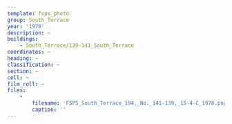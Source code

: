 ```yaml
---
template: fsps_photo
group: South_Terrace
year: '1978'
description: ~
buildings:
    - South_Terrace/139-141_South_Terrace
coordinates: ~
heading: ~
classification: ~
section: ~
cell: ~
film_roll: ~
files:
    -
        filename: 'FSPS_South_Terrace_194,_No._141-139,_15-4-C_1978.png'
        caption: ''
---
```

